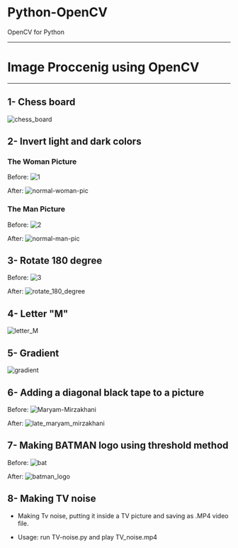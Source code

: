 # Python-OpenCV
OpenCV for Python

--------------------------------------



# Image Proccenig using OpenCV


-----------------------------

## 1- Chess board 

![chess_board](chess_board.jpg)

## 2- Invert light and dark colors

### The Woman Picture
Before:
![1](1.jpg)

After:
![normal-woman-pic](normal-woman-pic.jpg)

### The Man Picture
Before:
![2](2.jpg)

After:
![normal-man-pic](normal-man-pic.jpg)

## 3- Rotate 180 degree
Before:
![3](3.jpg)

After:
![rotate_180_degree](rotate_180_degree.jpg)


## 4- Letter "M"
![letter_M](letter_M.jpg)

## 5- Gradient

![gradient](gradient.jpg)

## 6- Adding a diagonal black tape to a picture

Before:
![Maryam-Mirzakhani](Maryam-Mirzakhani.jpg)


After:
![late_maryam_mirzakhani](late_maryam_mirzakhani.jpg)

## 7- Making BATMAN logo using threshold method

Before:
![bat](bat.jpg)


After:
![batman_logo](batman_logo.jpg)

## 8- Making TV noise

- Making Tv noise, putting it inside a TV picture and saving as .MP4 video file.

- Usage: run TV-noise.py and play TV_noise.mp4 

